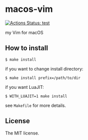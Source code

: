 # macos-vim

[![Actions Status: test](https://github.com/sasaplus1/macos-vim/workflows/test/badge.svg)](https://github.com/sasaplus1/macos-vim/actions?query=workflow%3A"test")

my Vim for macOS

## How to install

```console
$ make install
```

if you want to change install directory:

```console
$ make install prefix=/path/to/dir
```

if you want LuaJIT:

```console
$ WITH_LUAJIT=1 make install
```

see `Makefile` for more details.

## License

The MIT license.
